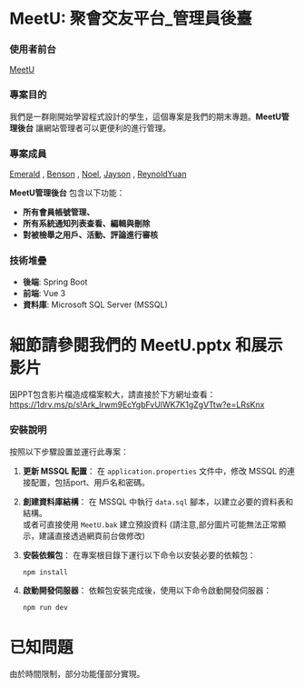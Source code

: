 # MeetU: 聚會交友平台_管理員後臺

### 使用者前台
[MeetU](https://github.com/HollaWord/SpringBoot-Vue3-MSSQL-WebSocket.git)

### 專案目的
我們是一群剛開始學習程式設計的學生，這個專案是我們的期末專題。**MeetU管理後台** 讓網站管理者可以更便利的進行管理。

### 專案成員
[Emerald](https://github.com/HollaWord) , [Benson](https://github.com/chengyu9072) , [Noel](https://github.com/Noelyan1995), [Jayson](https://github.com/jaysonyang503) , [ReynoldYuan](https://github.com/ReynoldCircle)

**MeetU管理後台** 包含以下功能：
- **所有會員帳號管理、**
- **所有系統通知列表查看、編輯與刪除**
- **對被檢舉之用戶、活動、評論進行審核**

### 技術堆疊
- **後端**: Spring Boot
- **前端**: Vue 3
- **資料庫**: Microsoft SQL Server (MSSQL)

# 細節請參閱我們的 MeetU.pptx 和展示影片
因PPT包含影片檔造成檔案較大，請直接於下方網址查看：</br>
https://1drv.ms/p/s!Ark_lrwm9EcYgbFvUlWK7K1gZgVTtw?e=LRsKnx

### 安裝說明
按照以下步驟設置並運行此專案：

1. **更新 MSSQL 配置**：
   在 `application.properties` 文件中，修改 MSSQL 的連接配置，包括port、用戶名和密碼。

2. **創建資料庫結構**：
   在 MSSQL 中執行 `data.sql` 腳本，以建立必要的資料表和結構。</br>
   或者可直接使用 `MeetU.bak` 建立預設資料 (請注意,部分圖片可能無法正常顯示，建議直接透過網頁前台做修改)

3. **安裝依賴包**：
   在專案根目錄下運行以下命令以安裝必要的依賴包：
   ```bash
   npm install

4. **啟動開發伺服器**：
   依賴包安裝完成後，使用以下命令啟動開發伺服器：
   ```bash
   npm run dev

# 已知問題
由於時間限制，部分功能僅部分實現。<br>

